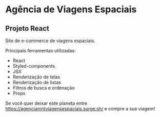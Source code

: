 # Agência de Viagens Espaciais

## Projeto React

Site de e-commerce de viagens espaciais.

Principais ferramentas utilizadas:
- React
- Styled-components
- JSX
- Renderização de telas
- Renderização de listas
- Filtros de busca e ordenação
- Props

Se você quer deixar este planeta entre <https://agenciamntviagensespaciais.surge.sh/> e compre a sua viagem!

